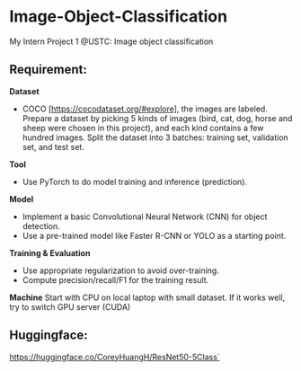 # Image-Object-Classification
My Intern Project 1 @USTC: Image object classification

## Requirement:
**Dataset**
- COCO [https://cocodataset.org/#explore], the images are labeled. Prepare a dataset by picking 5
kinds of images (bird, cat, dog, horse and sheep were chosen in this project), and each kind contains a few hundred images. Split the dataset into 3 batches:
training set, validation set, and test set.

**Tool**
- Use PyTorch to do model training and inference (prediction).

**Model**
- Implement a basic Convolutional Neural Network (CNN) for object detection.
- Use a pre-trained model like Faster R-CNN or YOLO as a starting point.

**Training & Evaluation**
- Use appropriate regularization to avoid over-training.
- Compute precision/recall/F1 for the training result.

**Machine**
Start with CPU on local laptop with small dataset. If it works well, try to switch GPU server
(CUDA)

## Huggingface:
https://huggingface.co/CoreyHuangH/ResNet50-5Class`

